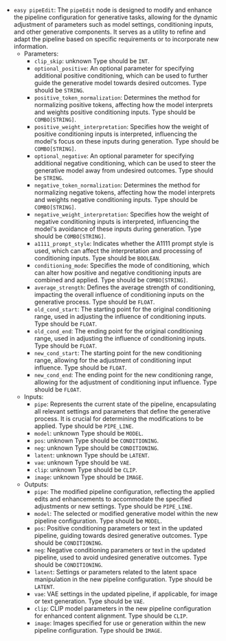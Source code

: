 - `easy pipeEdit`: The `pipeEdit` node is designed to modify and enhance the pipeline configuration for generative tasks, allowing for the dynamic adjustment of parameters such as model settings, conditioning inputs, and other generative components. It serves as a utility to refine and adapt the pipeline based on specific requirements or to incorporate new information.
    - Parameters:
        - `clip_skip`: unknown Type should be `INT`.
        - `optional_positive`: An optional parameter for specifying additional positive conditioning, which can be used to further guide the generative model towards desired outcomes. Type should be `STRING`.
        - `positive_token_normalization`: Determines the method for normalizing positive tokens, affecting how the model interprets and weights positive conditioning inputs. Type should be `COMBO[STRING]`.
        - `positive_weight_interpretation`: Specifies how the weight of positive conditioning inputs is interpreted, influencing the model's focus on these inputs during generation. Type should be `COMBO[STRING]`.
        - `optional_negative`: An optional parameter for specifying additional negative conditioning, which can be used to steer the generative model away from undesired outcomes. Type should be `STRING`.
        - `negative_token_normalization`: Determines the method for normalizing negative tokens, affecting how the model interprets and weights negative conditioning inputs. Type should be `COMBO[STRING]`.
        - `negative_weight_interpretation`: Specifies how the weight of negative conditioning inputs is interpreted, influencing the model's avoidance of these inputs during generation. Type should be `COMBO[STRING]`.
        - `a1111_prompt_style`: Indicates whether the A1111 prompt style is used, which can affect the interpretation and processing of conditioning inputs. Type should be `BOOLEAN`.
        - `conditioning_mode`: Specifies the mode of conditioning, which can alter how positive and negative conditioning inputs are combined and applied. Type should be `COMBO[STRING]`.
        - `average_strength`: Defines the average strength of conditioning, impacting the overall influence of conditioning inputs on the generative process. Type should be `FLOAT`.
        - `old_cond_start`: The starting point for the original conditioning range, used in adjusting the influence of conditioning inputs. Type should be `FLOAT`.
        - `old_cond_end`: The ending point for the original conditioning range, used in adjusting the influence of conditioning inputs. Type should be `FLOAT`.
        - `new_cond_start`: The starting point for the new conditioning range, allowing for the adjustment of conditioning input influence. Type should be `FLOAT`.
        - `new_cond_end`: The ending point for the new conditioning range, allowing for the adjustment of conditioning input influence. Type should be `FLOAT`.
    - Inputs:
        - `pipe`: Represents the current state of the pipeline, encapsulating all relevant settings and parameters that define the generative process. It is crucial for determining the modifications to be applied. Type should be `PIPE_LINE`.
        - `model`: unknown Type should be `MODEL`.
        - `pos`: unknown Type should be `CONDITIONING`.
        - `neg`: unknown Type should be `CONDITIONING`.
        - `latent`: unknown Type should be `LATENT`.
        - `vae`: unknown Type should be `VAE`.
        - `clip`: unknown Type should be `CLIP`.
        - `image`: unknown Type should be `IMAGE`.
    - Outputs:
        - `pipe`: The modified pipeline configuration, reflecting the applied edits and enhancements to accommodate the specified adjustments or new settings. Type should be `PIPE_LINE`.
        - `model`: The selected or modified generative model within the new pipeline configuration. Type should be `MODEL`.
        - `pos`: Positive conditioning parameters or text in the updated pipeline, guiding towards desired generative outcomes. Type should be `CONDITIONING`.
        - `neg`: Negative conditioning parameters or text in the updated pipeline, used to avoid undesired generative outcomes. Type should be `CONDITIONING`.
        - `latent`: Settings or parameters related to the latent space manipulation in the new pipeline configuration. Type should be `LATENT`.
        - `vae`: VAE settings in the updated pipeline, if applicable, for image or text generation. Type should be `VAE`.
        - `clip`: CLIP model parameters in the new pipeline configuration for enhanced content alignment. Type should be `CLIP`.
        - `image`: Images specified for use or generation within the new pipeline configuration. Type should be `IMAGE`.
